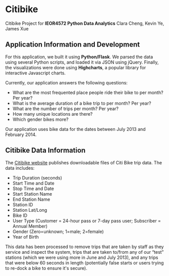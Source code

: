 # Citibike
Citibike Project for **IEOR4572 Python Data Analytics**
Clara Cheng, Kevin Ye, James Xue

## Application Information and Development
For this application, we built it using **Python/Flask**. We parsed the data using several Python scripts, and loaded it via JSON using jQuery. Finally, the visualizations were done using **Highcharts**, a popular library for interactive Javascript charts. 

Currently, our application answers the following questions:
* What are the most frequented place people ride their bike to per month? Per year?
* What is the average duration of a bike trip to per month? Per year?
* What are the number of trips per month? Per year?
* How many unique locations are there?
* Which gender bikes more?

Our application uses bike data for the dates between July 2013 and February 2014.

## Citibike Data Information
The [Citibike website](https://www.citibikenyc.com/system-data) publishes downloadable files of Citi Bike trip data. The data includes:
* Trip Duration (seconds)
* Start Time and Date
* Stop Time and Date
* Start Station Name
* End Station Name
* Station ID
* Station Lat/Long
* Bike ID
* User Type (Customer = 24-hour pass or 7-day pass user; Subscriber = Annual Member)
* Gender (Zero=unknown; 1=male; 2=female)
* Year of Birth

This data has been processed to remove trips that are taken by staff as they service and inspect the system, trips that are taken to/from any of our “test” stations (which we were using more in June and July 2013), and any trips that were below 60 seconds in length (potentially false starts or users trying to re-dock a bike to ensure it's secure).
